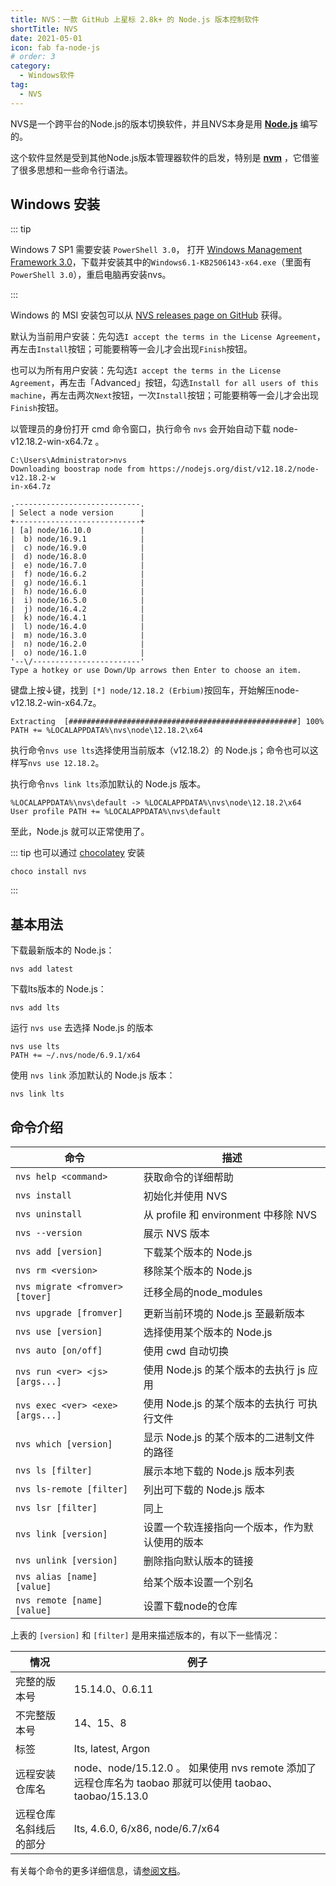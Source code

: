 ```yaml
---
title: NVS：一款 GitHub 上星标 2.8k+ 的 Node.js 版本控制软件
shortTitle: NVS
date: 2021-05-01
icon: fab fa-node-js
# order: 3
category:
  - Windows软件
tag:
  - NVS
---
```


NVS是一个跨平台的Node.js的版本切换软件，并且NVS本身是用 [**Node.js**](http://nodejs.org) 编写的。

这个软件显然是受到其他Node.js版本管理器软件的启发，特别是 [**nvm**](https://github.com/creationix/nvm) ，它借鉴了很多思想和一些命令行语法。

## Windows 安装

::: tip

Windows 7 SP1 需要安装 `PowerShell 3.0`， 打开 [Windows Management Framework 3.0](https://www.microsoft.com/en-us/download/details.aspx?id=34595)，下载并安装其中的`Windows6.1-KB2506143-x64.exe`（里面有`PowerShell 3.0`），重启电脑再安装nvs。

:::
  
Windows 的 MSI 安装包可以从 [NVS releases page on GitHub](https://github.com/jasongin/nvs/releases) 获得。

默认为当前用户安装：先勾选`I accept the terms in the License Agreement`，再左击`Install`按钮；可能要稍等一会儿才会出现`Finish`按钮。

也可以为所有用户安装：先勾选`I accept the terms in the License Agreement`，再左击「Advanced」按钮，勾选`Install for all users of this machine`，再左击两次`Next`按钮，一次`Install`按钮；可能要稍等一会儿才会出现`Finish`按钮。

以管理员的身份打开 cmd 命令窗口，执行命令 `nvs` 会开始自动下载 node-v12.18.2-win-x64.7z 。

```
C:\Users\Administrator>nvs
Downloading boostrap node from https://nodejs.org/dist/v12.18.2/node-v12.18.2-w
in-x64.7z

.----------------------------.
| Select a node version      |
+----------------------------+
| [a] node/16.10.0           |
|  b) node/16.9.1            |
|  c) node/16.9.0            |
|  d) node/16.8.0            |
|  e) node/16.7.0            |
|  f) node/16.6.2            |
|  g) node/16.6.1            |
|  h) node/16.6.0            |
|  i) node/16.5.0            |
|  j) node/16.4.2            |
|  k) node/16.4.1            |
|  l) node/16.4.0            |
|  m) node/16.3.0            |
|  n) node/16.2.0            |
|  o) node/16.1.0            |
'--\/------------------------'
Type a hotkey or use Down/Up arrows then Enter to choose an item.
```

键盘上按↓键，找到` [*] node/12.18.2 (Erbium)`按回车，开始解压node-v12.18.2-win-x64.7z。

```
Extracting  [###################################################] 100%
PATH += %LOCALAPPDATA%\nvs\node\12.18.2\x64
```

执行命令`nvs use lts`选择使用当前版本（v12.18.2）的 Node.js；命令也可以这样写`nvs use 12.18.2`。

执行命令`nvs link lts`添加默认的 Node.js 版本。

```
%LOCALAPPDATA%\nvs\default -> %LOCALAPPDATA%\nvs\node\12.18.2\x64
User profile PATH += %LOCALAPPDATA%\nvs\default
```

至此，Node.js 就可以正常使用了。

::: tip 也可以通过 [chocolatey](./chocolatey.md) 安装
  
```
choco install nvs
```

:::
  
## 基本用法

下载最新版本的 Node.js：

```
nvs add latest
```

下载lts版本的 Node.js：

```
nvs add lts
```

运行 `nvs use` 去选择 Node.js 的版本

```
nvs use lts
PATH += ~/.nvs/node/6.9.1/x64
```

使用 `nvs link` 添加默认的 Node.js 版本：

```
nvs link lts
```

## 命令介绍

命令 | 描述
------- | -----------
`nvs help <command>`             | 获取命令的详细帮助
`nvs install`                    | 初始化并使用 NVS
`nvs uninstall`                  | 从 profile 和 environment 中移除 NVS
`nvs --version`                  | 展示 NVS 版本
`nvs add [version]`              | 下载某个版本的 Node.js
`nvs rm <version>`               | 移除某个版本的 Node.js
`nvs migrate <fromver> [tover]`  | 迁移全局的node_modules
`nvs upgrade [fromver]`          | 更新当前环境的 Node.js 至最新版本
`nvs use [version]`              | 选择使用某个版本的 Node.js
`nvs auto [on/off]`              | 使用 cwd 自动切换
`nvs run <ver> <js> [args...]`   | 使用 Node.js 的某个版本的去执行 js 应用
`nvs exec <ver> <exe> [args...]` | 使用 Node.js 的某个版本的去执行 可执行文件
`nvs which [version]`            | 显示 Node.js 的某个版本的二进制文件的路径
`nvs ls [filter]`                | 展示本地下载的 Node.js 版本列表
`nvs ls-remote [filter]`         | 列出可下载的 Node.js 版本
`nvs lsr [filter]`               | 同上
`nvs link [version]`             | 设置一个软连接指向一个版本，作为默认使用的版本
`nvs unlink [version]`           | 删除指向默认版本的链接
`nvs alias [name] [value]`       | 给某个版本设置一个别名
`nvs remote [name] [value]`      | 设置下载node的仓库

上表的 `[version]` 和 `[filter]` 是用来描述版本的，有以下一些情况：

情况 | 例子
------- | -----------
完整的版本号   | 15.14.0、0.6.11
不完整版本号   | 14、15、8
标签          | lts, latest, Argon
远程安装仓库名  | node、node/15.12.0 。 如果使用 nvs remote 添加了远程仓库名为 taobao 那就可以使用 taobao、taobao/15.13.0
远程仓库名斜线后的部分 | lts, 4.6.0, 6/x86, node/6.7/x64

有关每个命令的更多详细信息，请[参阅文档](https://github.com/jasongin/nvs/blob/master/doc)。



